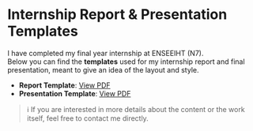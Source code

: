 # Internship Report & Presentation Templates

I have completed my final year internship at ENSEEIHT (N7).  
Below you can find the **templates** used for my internship report and final presentation, meant to give an idea of the layout and style.

- **Report Template**: [View PDF](./Rapport.pdf)  
- **Presentation Template**: [View PDF](./Presentation.pdf)  

> ℹ️ If you are interested in more details about the content or the work itself, feel free to contact me directly.
